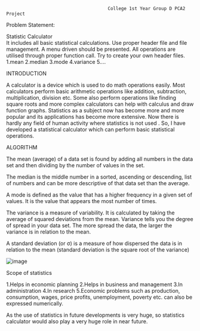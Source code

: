                                           College 1st Year Group D PCA2 Project
                               
Problem Statement:

  Statistic Calculator                          
  It includes all basic statistical calculations. Use proper header file and file management. A menu driven should be presented. All operations are utilised through     proper function call. Try to create your own header files.
  1.mean
  2.median
  3.mode
  4.variance
  5....



INTRODUCTION

A calculator is a device  which is used to do math operations easily. Most calculators perform basic arithmetic operations like addition, subtraction, multiplication, division etc.
Some also perform operations like finding square roots and more complex calculators can help with calculus and draw function graphs.
Statistics as a subject now has become more and more popular and its applications has become more extensive. Now there is hardly any field of human activity where statistics is not used . So, I have developed a statistical calculator which can perform basic statistical operations.

ALGORITHM

The mean (average) of a data set is found by adding all numbers in the data set and then dividing by the number of values in the set.

The median is the middle number in a sorted, ascending or descending, list of numbers and can be more descriptive of that data set than the average.

A mode is defined as the value that has a higher frequency in a given set of values. It is the value that appears the most number of times.

The variance is a measure of variability. It is calculated by taking the average of squared deviations from the mean. Variance tells you the degree of spread in your data set. The more spread the data, the larger the variance is in relation to the mean.

A standard deviation (or σ) is a measure of how dispersed the data is in relation to the mean (standard deviation is the square root of the variance)

![image](https://user-images.githubusercontent.com/91897336/214807296-57d91f03-f716-4181-af56-97f2b5906039.png)

Scope of statistics

1.Helps in economic planning
2.Helps in business and management
3.In administration
4.In research
5.Economic problems such as production, consumption, wages, price profits, unemployment, poverty etc. can also be expressed numerically.

As the use of statistics in future developments is very huge, so statistics calculator would also play a very huge role in near future.

